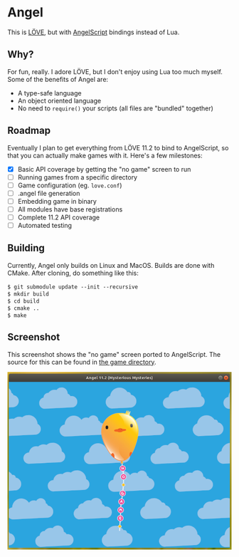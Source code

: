 # Angel
This is [LÖVE](https://love2d.org/), but with [AngelScript](http://angelcode.com/angelscript/) bindings instead of Lua.

## Why?
For fun, really. I adore LÖVE, but I don't enjoy using Lua too much myself. Some of the benefits of Angel are:

- A type-safe language
- An object oriented language
- No need to `require()` your scripts (all files are "bundled" together)

## Roadmap
Eventually I plan to get everything from LÖVE 11.2 to bind to AngelScript, so that you can actually make games with it. Here's a few milestones:

- [x] Basic API coverage by getting the "no game" screen to run
- [ ] Running games from a specific directory
- [ ] Game configuration (eg. `love.conf`)
- [ ] .angel file generation
- [ ] Embedding game in binary
- [ ] All modules have base registrations
- [ ] Complete 11.2 API coverage
- [ ] Automated testing

## Building
Currently, Angel only builds on Linux and MacOS. Builds are done with CMake. After cloning, do something like this:

```
$ git submodule update --init --recursive
$ mkdir build
$ cd build
$ cmake ..
$ make
```

## Screenshot
This screenshot shows the "no game" screen ported to AngelScript. The source for this can be found in [the game directory](/game).

![](Screenshot.png)
